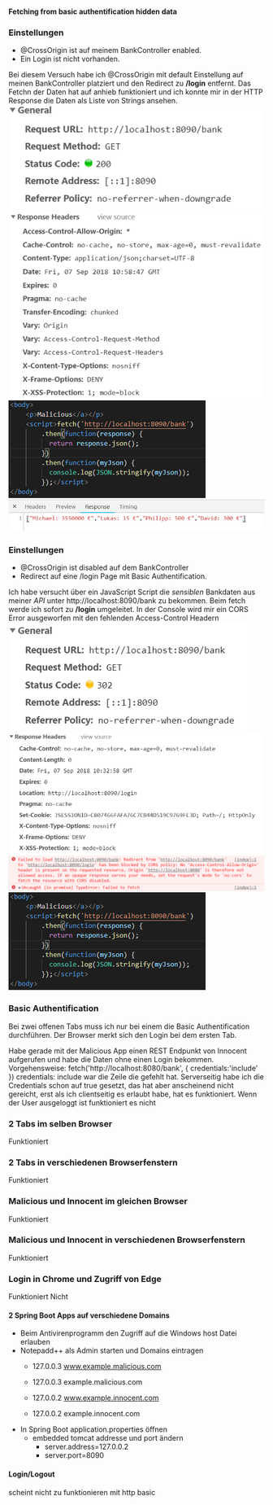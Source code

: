 #### Fetching from basic authentification hidden data

### Einstellungen
- @CrossOrigin ist auf meinem BankController enabled.
- Ein Login ist nicht vorhanden.

Bei diesem Versuch habe ich @CrossOrigin mit default Einstellung auf meinen BankController platziert und den Redirect zu __/login__ entfernt. Das Fetchn der Daten hat auf anhieb funktioniert und ich konnte mir in der HTTP Response die Daten als Liste von Strings ansehen. 
![1](images/mal_succ_general.PNG)
![2](images/mal_succ_responseheaders.PNG)
![3](images/mal_get_bank_fetch_script.PNG)
![4](images/mal_succ_response.PNG)

### Einstellungen
- @CrossOrigin ist disabled auf dem BankController
- Redirect auf eine /login Page mit Basic Authentification.


Ich habe versucht über ein JavaScript Script die _sensiblen_ Bankdaten aus meiner _API_ unter http://localhost:8090/bank zu bekommen.
Beim fetch werde ich sofort zu __/login__ umgeleitet. In der Console wird mir ein CORS Error ausgeworfen mit den fehlenden Access-Control Headern
![5](images/mal_get_bank.PNG)
![6](images/mal_get_bank_responseheaders.PNG)
![7](images/mal_get_bank_cors_console_error.PNG)
![8](images/mal_get_bank_fetch_script.PNG)


### Basic Authentification
Bei zwei offenen Tabs muss ich nur bei einem die Basic Authentification durchführen. Der Browser merkt sich den Login bei dem ersten Tab.

Habe gerade mit der Malicious App einen REST Endpunkt von Innocent aufgerufen und habe die Daten ohne einen Login bekommen.
Vorgehensweise:
    fetch('http://localhost:8080/bank', {
    credentials:'include'
    })
credentials: include war die Zeile die gefehlt hat. Serverseitig habe ich die Credentials schon auf true gesetzt, das hat aber anscheinend nicht gereicht, erst als ich clientseitig es erlaubt habe, hat es funktioniert.
Wenn der User ausgeloggt ist funktioniert es nicht

### 2 Tabs im selben Browser
Funktioniert

### 2 Tabs in verschiedenen Browserfenstern
Funktioniert

### Malicious und Innocent im gleichen Browser
Funktioniert

### Malicious und Innocent in verschiedenen Browserfenstern
Funktioniert

### Login in Chrome und Zugriff von Edge
Funktioniert Nicht

#### 2 Spring Boot Apps auf verschiedene Domains

- Beim Antivirenprogramm den Zugriff auf die Windows host Datei erlauben
- Notepadd++ als Admin starten und Domains eintragen
    - 127.0.0.3 www.example.malicious.com
    - 127.0.0.3 example.malicious.com

    - 127.0.0.2 www.example.innocent.com
    - 127.0.0.2 example.innocent.com
- In Spring Boot application.properties öffnen
    - embedded tomcat addresse und port ändern
        - server.address=127.0.0.2
        - server.port=8090

#### Login/Logout
scheint nicht zu funktionieren mit http basic
